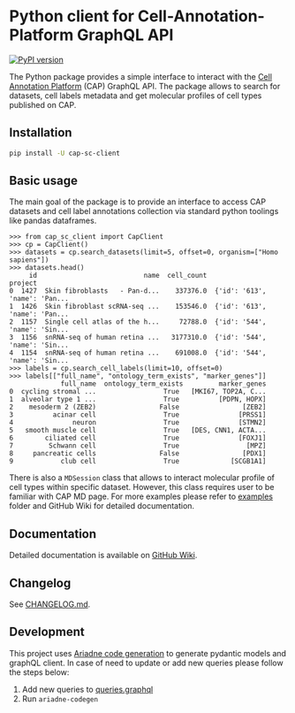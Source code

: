 
# Python client for Cell-Annotation-Platform GraphQL API
[![PyPI version](https://img.shields.io/pypi/v/cap-sc-client)](https://pypi.org/project/cap-sc-client/)

The Python package provides a simple interface to interact with the [Cell Annotation Platform](https://celltype.info/) (CAP) GraphQL API. The package allows to search for datasets, cell labels metadata and get molecular profiles of cell types published on CAP.

## Installation

```bash
pip install -U cap-sc-client
```

## Basic usage

The main goal of the package is to provide an interface to access CAP datasets and cell label annotations collection via standard python toolings like pandas dataframes.

```
>>> from cap_sc_client import CapClient
>>> cp = CapClient()
>>> datasets = cp.search_datasets(limit=5, offset=0, organism=["Homo sapiens"])
>>> datasets.head()
     id                           name  cell_count                        project
0  1427  Skin fibroblasts   - Pan-d...    337376.0  {'id': '613', 'name': 'Pan...
1  1426  Skin fibroblast scRNA-seq ...    153546.0  {'id': '613', 'name': 'Pan...
2  1157  Single cell atlas of the h...     72788.0  {'id': '544', 'name': 'Sin...
3  1156  snRNA-seq of human retina ...   3177310.0  {'id': '544', 'name': 'Sin...
4  1154  snRNA-seq of human retina ...    691008.0  {'id': '544', 'name': 'Sin...
>>> labels = cp.search_cell_labels(limit=10, offset=0)
>>> labels[["full_name", "ontology_term_exists", "marker_genes"]]
             full_name  ontology_term_exists         marker_genes
0  cycling stromal ...                 True   [MKI67, TOP2A, C...
1  alveolar type 1 ...                 True          [PDPN, HOPX]
2    mesoderm 2 (ZEB2)                False                [ZEB2]
3          acinar cell                 True               [PRSS1]
4               neuron                 True               [STMN2]
5   smooth muscle cell                 True   [DES, CNN1, ACTA...
6        ciliated cell                 True               [FOXJ1]
7         Schwann cell                 True                 [MPZ]
8     pancreatic cells                False                [PDX1]
9            club cell                 True             [SCGB1A1]
```

There is also a `MDSession` class that allows to interact molecular profile of cell types within specific dataset. However, this class requires user to be familiar with CAP MD page. For more examples please refer to [examples](./examples/) folder and GitHub Wiki for detailed documentation. 

## Documentation

Detailed documentation is available on [GitHub Wiki](https://github.com/cellannotation/cap-python-client/wiki).


## Changelog

See [CHANGELOG.md](./CHANGELOG.md).

## Development

This project uses [Ariadne code generation](https://ariadnegraphql.org/blog/2023/02/02/ariadne-codegen) to generate pydantic models and graphQL client. In case of need to update or add new queries please follow the steps below:

1. Add new queries to [queries.graphql](./queries.graphql)
2. Run `ariadne-codegen`
